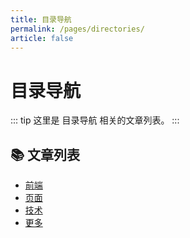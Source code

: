 ```yaml
---
title: 目录导航
permalink: /pages/directories/
article: false
---
```


# 目录导航

::: tip
这里是 目录导航 相关的文章列表。
:::

## 📚 文章列表

- [前端](01.前端.md)
- [页面](02.页面.md)
- [技术](03.技术.md)
- [更多](04.更多.md)
